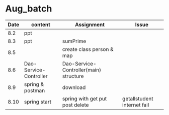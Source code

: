 # Aug_batch

|Date|content|Assignment| Issue|
|---|---|---|---|
|8.2|ppt|
|8.3 |ppt|sumPrime ||
|8.5| |create class person & map||
|8.6|Dao-Service-Controller| Dao-Service-Controller(main) structure||
|8.9| spring & postman | download ||
|8.10| spring start |spring with get put post delete| getallstudent internet fail|
